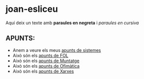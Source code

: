 # joan-esliceu
Aquí deix un texte amb **paraules en negreta** i *paraules en cursiva* 
## APUNTS:
- Anem a veure els meus [apunts de sistemes](sistemes/Processos)
- Això són els [apunts de FOL](FOL)
- Això són els [apunts de Muntatge](Muntatge)
- Això són els [apunts de Ofimàtica](ofimatica)
- Això són els [apunts de Xarxes](Xarxes)
